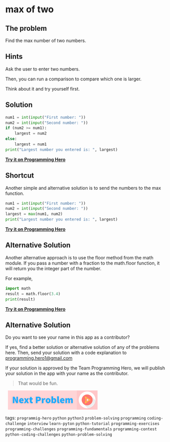 
# max of two

## The problem
Find the max number of two numbers.

## Hints
Ask the user to enter two numbers. 

Then, you can run a comparison to compare which one is larger. 

Think about it and try yourself first. 

## Solution
```python
num1 = int(input("First number: "))
num2 = int(input("Second number: "))
if (num2 >= num1):
    largest = num2
else:
    largest = num1
print("Largest number you entered is: ", largest)
```
**[Try it on Programming Hero](https://play.google.com/store/apps/details?id=com.learnprogramming.codecamp)**

## Shortcut
Another simple and alternative solution is to send the numbers to the max function.
```python
num1 = int(input("First number: "))
num2 = int(input("Second number: "))
largest = max(num1, num2)
print("Largest number you entered is: ", largest)
```
**[Try it on Programming Hero](https://play.google.com/store/apps/details?id=com.learnprogramming.codecamp)**

## Alternative Solution
Another alternative approach is to use the floor method from the math module. If you pass a number with a fraction to the math.floor function, it will return you the integer part of the number. 

For example, 
```python
import math
result = math.floor(3.4)
print(result)
```
**[Try it on Programming Hero](https://play.google.com/store/apps/details?id=com.learnprogramming.codecamp)**

## Alternative Solution
Do you want to see your name in this app as a contributor?

If yes, find a better solution or alternative solution of any of the problems here. Then, send your solution with a code explanation to programming.hero1@gmail.com

If your solution is approved by the Team Programming Hero, we will publish your solution in the app with your name as the contributor. 

> That would be fun.

&nbsp;
[![Next Page](../assets/next-button.png)](Max-of-three.md)
&nbsp;

tags:  `programmig-hero`  `python`  `python3`  `problem-solving`  `programming`  `coding-challenge`  `interview`  `learn-pyton`  `python-tutorial`  `programming-exercises`  `programming-challenges`  `programming-fundamentals`  `programming-contest`  `python-coding-challenges`  `python-problem-solving`

